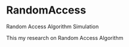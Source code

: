 RandomAccess
============

Random Access Algorithm Simulation

This my research on Random Access Algorithm
